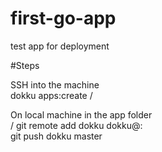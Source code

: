 # first-go-app
test app for deployment

#Steps

SSH into the machine <br/>
dokku apps:create /<app-name/> <br/>

On local machine in the app folder<br>/
git remote add dokku dokku@<my-IP>:<app-name> <br/>
git push dokku master
